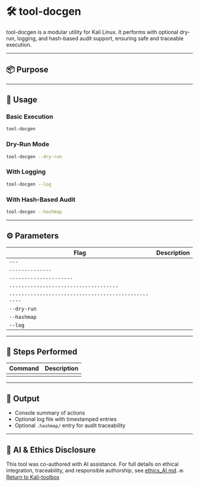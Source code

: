 # 🛠️ tool-docgen

tool-docgen is a modular utility for Kali Linux. It performs <brief-purpose> with optional dry-run, logging, and hash-based audit support, ensuring safe and traceable execution.

---

## 📦 Purpose

<expanded-purpose>

---

## 🚀 Usage

### Basic Execution
```bash
tool-docgen
```

### Dry-Run Mode
```bash
tool-docgen --dry-run
```

### With Logging
```bash
tool-docgen --log
```

### With Hash-Based Audit
```bash
tool-docgen --hashmap
```

---

## ⚙️ Parameters

| Flag         | Description                                      |
|--------------|--------------------------------------------------|
| `---` | <description> |
| `--------------` | <description> |
| `---------------------` | <description> |
| `------------------------------------` | <description> |
| `--------------------------------------------------` | <description> |
| `--dry-run` | <description> |
| `--hashmap` | <description> |
| `--log` | <description> |

---

## 🔧 Steps Performed

| Command             | Description                        |
|---------------------|------------------------------------|
| <command>           | <description>                      |

---

## 📁 Output

- Console summary of actions
- Optional log file with timestamped entries
- Optional `.hashmap/` entry for audit traceability

---

## 🤖 AI & Ethics Disclosure

This tool was co-authored with AI assistance. For full details on ethical integration, traceability, and responsible authorship, see [ethics_AI.md](https://mark-a-hamilton.github.io/main/ethics_AI.md).
🔙 [Return to Kali-toolbox](https://github.com/Mark-a-Hamilton/Mark-a-Hamilton.github.io/kali-toolbox)


